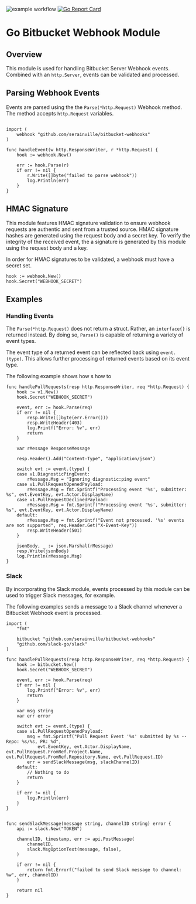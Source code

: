![example workflow](https://github.com/serainville/bitbucket-webhooks/actions/workflows/go.yml/badge.svg)
[![Go Report Card](https://goreportcard.com/badge/github.com/serainville/bitbucket-webhooks)](https://goreportcard.com/report/github.com/serainville/bitbucket-webhooks)
# Go Bitbucket Webhook Module
## Overview
This module is used for handling Bitbucket Server Webhook events. Combined with an `http.Server`, events can be validated and processed.

## Parsing Webhook Events
Events are parsed using the the `Parse(*http.Request)` Webhook method. The method accepts `http.Request` variables.

```golang

import (
    webhook "github.com/serainville/bitbucket-webhooks"
)

func handleEvent(w http.ResponseWriter, r *http.Request) {
    hook := webhook.New()

    err := hook.Parse(r)
    if err != nil {
        r.Write([]byte("failed to parse webhook"))
        log.Println(err)
    }
}

```

## HMAC Signature
This module features HMAC signature validation to ensure webhook requests are authentic and sent from a trusted source. HMAC signature hashes are generated using the request body and a secret key. To verify the integrity of the received event, the a signature is generated by this module using the request body and a key.

In order for HMAC signatures to be validated, a webhook must have a secret set.

```golang
hook := webhook.New()
hook.Secret("WEBHOOK_SECRET")
```

## Examples
### Handling Events
The `Parse(*http.Request)` does not return a struct. Rather, an `interface{}` is returned instead. By doing so, `Parse()` is capable of returning a variety of event types.

The event type of a returned event can be reflected back using `event.(type)`. This allows further processing of returned events based on its event type.



The following example shows how s how to 

```golang
func handlePullRequests(resp http.ResponseWriter, req *http.Request) {
	hook := v1.New()
	hook.Secret("WEBHOOK_SECRET")

	event, err := hook.Parse(req)
	if err != nil {
		resp.Write([]byte(err.Error()))
		resp.WriteHeader(403)
		log.Printf("Error: %v", err)
		return
	}

	var rMessage ResponseMessage

	resp.Header().Add("Content-Type", "application/json")

	switch evt := event.(type) {
	case v1.DiagnosticPingEvent:
		rMessage.Msg = "Ignoring diagnostic:ping event"
	case v1.PullRequestOpenedPayload:
		rMessage.Msg = fmt.Sprintf("Processing event '%s', submitter: %s", evt.EventKey, evt.Actor.DisplayName)
	case v1.PullRequestDeclinedPayload:
		rMessage.Msg = fmt.Sprintf("Processing event '%s', submitter: %s", evt.EventKey, evt.Actor.DisplayName)
	default:
		rMessage.Msg = fmt.Sprintf("Event not processed. '%s' events are not supported", req.Header.Get("X-Event-Key"))
		resp.WriteHeader(501)
	}

	jsonBody, _ := json.Marshal(rMessage)
	resp.Write(jsonBody)
	log.Println(rMessage.Msg)
}
```

### Slack
By incorporating the Slack module, events processed by this module can be used to trigger Slack messages, for example.

The following examples sends a message to a Slack channel whenever a Bitbucket Webhook event is processed.

```golang
import (
	"fmt"

    bitbucket "github.com/serainville/bitbucket-webhooks"
	"github.com/slack-go/slack"
)

func handlePullRequests(resp http.ResponseWriter, req *http.Request) {
	hook := bitbucket.New()
	hook.Secret("WEBHOOK_SECRET")

	event, err := hook.Parse(req)
	if err != nil {
		log.Printf("Error: %v", err)
		return
	}

    var msg string
    var err error

	switch evt := event.(type) {
	case v1.PullRequestOpenedPayload:
        msg = fmt.Sprintf("Pull Request Event '%s' submitted by %s -- Repo: %s/%s, PR: %d", 
            evt.EventKey, evt.Actor.DisplayName, evt.PullRequest.FromRef.Project.Name, evt.PullRequest.FromRef.Repository.Name, evt.PullRequest.ID)
        err = sendSlackMessage(msg, slackChannelID)
	default:
        // Nothing to do
        return
	}

    if err != nil {
        log.Println(err)
    }
}


func sendSlackMessage(message string, channelID string) error {
    api := slack.New("TOKEN")

    channelID, timestamp, err := api.PostMessage(
        channelID,
        slack.MsgOptionText(message, false),
    )

    if err != nil {
        return fmt.Errorf("failed to send Slack message to channel: %w", err, channelID)
    }

    return nil
}

```
